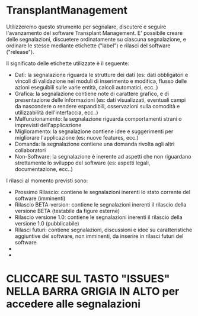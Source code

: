 TransplantManagement
====================

Utilizzeremo questo strumento per segnalare, discutere e seguire l'avanzamento del software Transplant Management.
E' possibile creare delle segnalazioni, discuetere ordinatamente su ciascuna segnalazione, e ordinare le stesse mediante etichette ("label") e rilasci del software ("release").


Il significato delle etichette utilizzate è il seguente:
- Dati: la segnalazione riguarda le strutture dei dati (es: dati obbligatori e vincoli di validazione nei moduli di inserimento e modifica, flusso delle azioni eseguibili sulle varie entità, calcoli automatici, ecc..)
- Grafica: la segnalazione contiene note di carattere grafico, e di presentazione delle informazioni (es: dati visualizzati, eventuali campi da nascondere o rendere espandibili, osservazioni sulla comodità e utilizzabilità dell'interfaccia, ecc..)
- Malfunzionamento: la segnalazione riguarda comportamenti strani o imprevisti dell'applicazione
- Miglioramento: la segnalazione contiene idee e suggerimenti per migliorare l'applicazione (es: nuove features, ecc.)
- Domanda: la segnalazione contiene una domanda rivolta agli altri collaboratori
- Non-Software: la segnalazione è inerente ad aspetti che non riguardano strettamente lo sviluppo del software (es: aspetti legali, documentazione, ecc..)

I rilasci al momento previsti sono:
- Prossimo Rilascio: contiene le segnalazioni inerenti lo stato corrente del software (imminenti)
- Rilascio BETA-version: contiene le segnalazioni inerenti il rilascio della versione BETA (testabile da figure esterne)
- Rilascio versione 1.0: contiene le segnalazioni inerenti il rilascio della versione 1.0 (pubblicabile)
- Rilasci futuri: contiene segnalazioni, discussioni e idee su caratteristiche aggiuntive del software, non imminenti, da inserire in rilasci futuri del software
- 
- 

CLICCARE SUL TASTO "ISSUES" NELLA BARRA GRIGIA IN ALTO per accedere alle segnalazioni
====================
